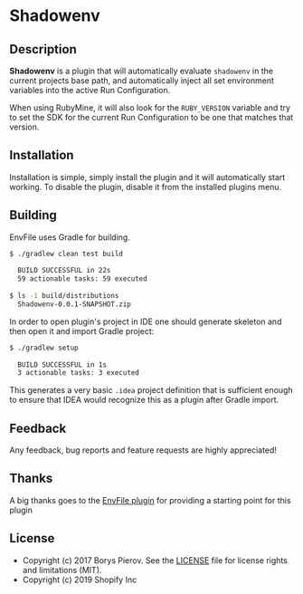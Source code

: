 # Shadowenv

## Description

**Shadowenv** is a plugin that will automatically evaluate `shadowenv` in the
current projects base path, and automatically inject all set environment
variables into the active Run Configuration.

When using RubyMine, it will also look for the `RUBY_VERSION` variable and try
to set the SDK for the current Run Configuration to be one that matches that version.

## Installation

Installation is simple, simply install the plugin and it will automatically
start working. To disable the plugin, disable it from the installed plugins menu.


## Building

EnvFile uses Gradle for building.

```bash
$ ./gradlew clean test build
  
  BUILD SUCCESSFUL in 22s
  59 actionable tasks: 59 executed
  
$ ls -1 build/distributions
  Shadowenv-0.0.1-SNAPSHOT.zip
```

In order to open plugin's project in IDE one should generate skeleton and then open it and import Gradle project:
```bash
$ ./gradlew setup
  
  BUILD SUCCESSFUL in 1s
  3 actionable tasks: 3 executed
```
This generates a very basic `.idea` project definition that is sufficient enough to ensure that IDEA would recognize
this as a plugin after Gradle import.

## Feedback

Any feedback, bug reports and feature requests are highly appreciated!


## Thanks

A big thanks goes to the [EnvFile plugin](https://github.com/ashald/EnvFile) for providing a
starting point for this plugin

## License

- Copyright (c) 2017 Borys Pierov. See the [LICENSE](./LICENSE) file for license rights and limitations (MIT).
- Copyright (c) 2019 Shopify Inc
